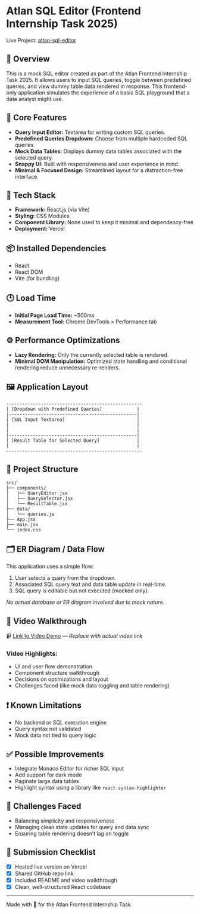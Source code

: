 # Atlan SQL Editor (Frontend Internship Task 2025)

Live Project: [atlan-sql-editor](https://atlan-sql-editor-2wx049k4q-yash3456s-projects.vercel.app/)

## 🚀 Overview

This is a mock SQL editor created as part of the Atlan Frontend Internship Task 2025. It allows users to input SQL queries, toggle between predefined queries, and view dummy table data rendered in response. This frontend-only application simulates the experience of a basic SQL playground that a data analyst might use.

## 🧠 Core Features

- **Query Input Editor:** Textarea for writing custom SQL queries.
- **Predefined Queries Dropdown:** Choose from multiple hardcoded SQL queries.
- **Mock Data Tables:** Displays dummy data tables associated with the selected query.
- **Snappy UI:** Built with responsiveness and user experience in mind.
- **Minimal & Focused Design:** Streamlined layout for a distraction-free interface.

## 🔧 Tech Stack

- **Framework:** React.js (via Vite)
- **Styling:** CSS Modules
- **Component Library:** None used to keep it minimal and dependency-free
- **Deployment:** Vercel

## 📦 Installed Dependencies

- React
- React DOM
- Vite (for bundling)

## 🕒 Load Time

- **Initial Page Load Time:** ~500ms
- **Measurement Tool:** Chrome DevTools > Performance tab

## ⚙️ Performance Optimizations

- **Lazy Rendering:** Only the currently selected table is rendered.
- **Minimal DOM Manipulation:** Optimized state handling and conditional rendering reduce unnecessary re-renders.

## 🖼️ Application Layout

```
---------------------------------------------------
| [Dropdown with Predefined Queries]             |
|------------------------------------------------|
| [SQL Input Textarea]                           |
|                                                |
|                                                |
|------------------------------------------------|
| [Result Table for Selected Query]              |
|                                                |
---------------------------------------------------
```

## 📁 Project Structure

```
src/
├── components/
│   ├── QueryEditor.jsx
│   ├── QuerySelector.jsx
│   └── ResultTable.jsx
├── data/
│   └── queries.js
├── App.jsx
├── main.jsx
└── index.css
```

## 🗂️ ER Diagram / Data Flow

This application uses a simple flow:

1. User selects a query from the dropdown.
2. Associated SQL query text and data table update in real-time.
3. SQL query is editable but not executed (mocked only).

*No actual database or ER diagram involved due to mock nature.*

## 🎥 Video Walkthrough

📹 [Link to Video Demo](#) — _Replace with actual video link_

### Video Highlights:
- UI and user flow demonstration
- Component structure walkthrough
- Decisions on optimizations and layout
- Challenges faced (like mock data toggling and table rendering)

## ❗ Known Limitations

- No backend or SQL execution engine
- Query syntax not validated
- Mock data not tied to query logic

## ✅ Possible Improvements

- Integrate Monaco Editor for richer SQL input
- Add support for dark mode
- Paginate large data tables
- Highlight syntax using a library like `react-syntax-highlighter`

## 💬 Challenges Faced

- Balancing simplicity and responsiveness
- Managing clean state updates for query and data sync
- Ensuring table rendering doesn’t lag on toggle

## 📝 Submission Checklist

- [x] Hosted live version on Vercel
- [x] Shared GitHub repo link
- [x] Included README and video walkthrough
- [x] Clean, well-structured React codebase

---

Made with 💙 for the Atlan Frontend Internship Task
